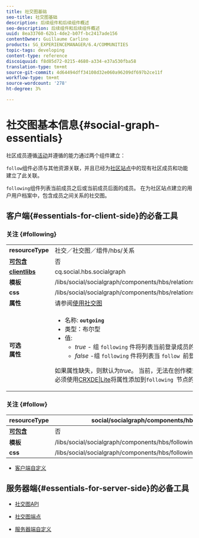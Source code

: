 ```yaml
---
title: 社交图基础
seo-title: 社交图基础
description: 后续组件和后续组件概述
seo-description: 后续组件和后续组件概述
uuid: 8ea33760-62b1-4de2-b07f-bc2417ade156
contentOwner: Guillaume Carlino
products: SG_EXPERIENCEMANAGER/6.4/COMMUNITIES
topic-tags: developing
content-type: reference
discoiquuid: f8d85d72-0215-4680-a334-e37a530fba58
translation-type: tm+mt
source-git-commit: 4d64494dff34108d32e060a96209df697b2ce11f
workflow-type: tm+mt
source-wordcount: '278'
ht-degree: 3%

---
```



# 社交图基本信息{#social-graph-essentials}

社区成员遵循[活动](essentials-activities.md)并遵循的能力通过两个组件建立：

`follow`组件必须与其他资源关联，并且已经为[社区站点](overview.md#communitiessites)中的现有社区成员和功能建立了此关联。

`following`组件列表当前成员之后或当前成员后面的成员。 在为社区站点建立的用户用户档案中，包含成员之间关系的社交图。

## 客户端{#essentials-for-client-side}的必备工具

### 关注 {#following}

<table> 
 <tbody>
  <tr>
   <td> <strong>resourceType</strong></td> 
   <td>社交／社交图／组件/hbs/关系</td> 
  </tr>
  <tr>
   <td> <a href="scf.md#add-or-include-a-communities-component"><strong>可包含</strong></a></td> 
   <td>否</td> 
  </tr>
  <tr>
   <td> <a href="clientlibs.md"><strong>clientlibs</strong></a></td> 
   <td>cq.social.hbs.socialgraph</td> 
  </tr>
  <tr>
   <td> <strong>模板</strong></td> 
   <td> /libs/social/socialgraph/components/hbs/relationships/relationships.hbs</td> 
  </tr>
  <tr>
   <td> <strong>css</strong></td> 
   <td> /libs/social/socialgraph/components/hbs/relationships/clientlibs/relationships.css</td> 
  </tr>
  <tr>
   <td><strong> 属性</strong></td> 
   <td>请参阅<a href="socialgraph.md">使用社交图</a></td> 
  </tr>
  <tr>
   <td><strong> 可选<br />属性</strong></td> 
   <td>
    <ul> 
     <li>名称: <strong><code>outgoing</code></strong></li> 
     <li>类型：布尔型</li> 
     <li>值:<br /> 
      <ul> 
       <li><i>true - </i>组 <code>following</code> 件将列表当前登录成员的成员 <code>follows</code></li> 
       <li><i>false  </i>-组 <code>following</code> 件将列表当 <code>follow </code>前登录成员的成员</li> 
      </ul> </li> 
    </ul> <p>如果属性缺失，则默认为<i>true</i>。 当前，无法在创作模式下使用编辑对话框设置此属性。 必须使用<a href="../../help/sites-developing/developing-with-crxde-lite.md">CRXDE|Lite</a>将属性添加到<code>following </code>节点的实例中。</p> </td> 
  </tr>
 </tbody>
</table>

### 关注 {#follow}

| **resourceType** | social/socialgraph/components/hbs/following |
|---|---|
| [**可包含**](scf.md#add-or-include-a-communities-component) | 否 |
| **模板** | /libs/social/socialgraph/components/hbs/following/following.hbs |
| **css** | /libs/social/socialgraph/components/hbs/following/clientlibs/following.css |

* [客户端自定义](client-customize.md)

## 服务器端{#essentials-for-server-side}的必备工具

* [社交图API](https://helpx.adobe.com/experience-manager/6-4/sites/developing/using/reference-materials/javadoc/com/adobe/cq/social/graph/client/api/package-frame.html)

* [社交图端点](https://helpx.adobe.com/experience-manager/6-4/sites/developing/using/reference-materials/javadoc/com/adobe/cq/social/graph/client/endpoint/package-frame.html)

* [服务器端自定义](server-customize.md)

